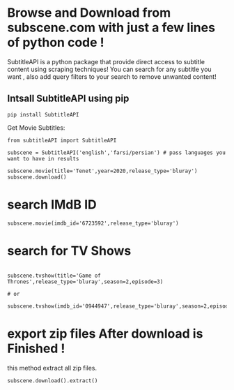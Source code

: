# Browse and Download from subscene.com with just a few lines of python code !

SubtitleAPI is a python package that provide direct access to subtitle content using scraping techniques! You can search for any subtitle you want , also add query filters to your search to remove unwanted content!
## Intsall SubtitleAPI using pip
```
pip install SubtitleAPI
```
Get Movie Subtitles:
```
from subtitleAPI import SubtitleAPI

subscene = SubtitleAPI('english','farsi/persian') # pass languages you want to have in results

subscene.movie(title='Tenet',year=2020,release_type='bluray')
subscene.download()
```
# search IMdB ID
```
subscene.movie(imdb_id='6723592',release_type='bluray')
```
# search for TV Shows

```

subscene.tvshow(title='Game of Thrones',release_type='bluray',season=2,episode=3)

# or

subscene.tvshow(imdb_id='0944947',release_type='bluray',season=2,episode=3)

```
# export zip files After download is Finished !
this method extract all zip files.
```
subscene.download().extract()

```
